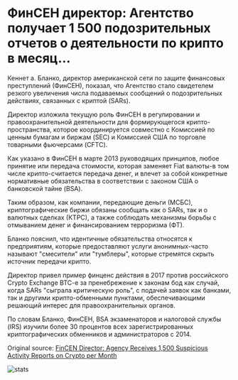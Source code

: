# ФинСЕН директор: Агентство получает 1 500 подозрительных отчетов о деятельности по крипто в месяц...

Кеннет а. Бланко, директор американской сети по защите финансовых преступлений (ФинСЕН), показал, что Агентство стало свидетелем резкого увеличения числа подаваемых сообщений о подозрительных действиях, связанных с криптой (SARs).

Директор изложила текущую роль ФинСЕН в регулировании и правоохранительной деятельности для формирующегося крипто-пространства, которое координируется совместно с Комиссией по ценным бумагам и биржам (SEC) и Комиссией США по торговле товарными фьючерсами (CFTC).

Как указано в ФинСЕН в марте 2013 руководящих принципов, любое принятие или передача стоимости, которая заменяет Fiat валюты-в том числе крипто-считается передача денег, и влечет за собой конкретные нормативные обязательства в соответствии с законом США о банковской тайне (BSA).

Таким образом, как компании, передающие деньги (МСБС), криптографические биржи обязаны сообщать как о SARs, так и о валютных сделках (КТРС), а также соблюдать механизмы борьбы с отмыванием денег и финансированием терроризма (ФТ).

Бланко пояснил, что идентичные обязательства относятся к предприятиям, которые предоставляют услуги анонимных-часто называют "смесители" или "тумблеры", которые стремятся скрыть источник передачи крипто.

Директор привел пример финценс действия в 2017 против российского Crypto Exchange BTC-e за пренебрежение к законам бод как случай, когда SARs "сыграла критическую роль", с подачей заявок как банками, так и другими крипто-обменными пунктами, обеспечивающими решающий интерес для правоохранительных органов.

По словам Бланко, ФинСЕН, BSA экзаменаторов и налоговой службы (IRS) изучили более 30 процентов всех зарегистрированных криптографических обменников и администраторов с 2014.

Original source: [FinCEN Director: Agency Receives 1,500 Suspicious Activity Reports on Crypto per Month](https://cointelegraph.com/news/fincen-director-agency-receives-1-500-suspicious-activity-reports-on-crypto-per-month)

![stats](https://c.statcounter.com/11760860/0/a89fa40b/1/ "stats")